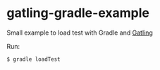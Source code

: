 gatling-gradle-example
==============================

Small example to load test with Gradle and [Gatling](http://gatling.io/)

Run:

~~~~~~~~~~~~~~~~~~~~~~sh
$ gradle loadTest
~~~~~~~~~~~~~~~~~~~~~~
